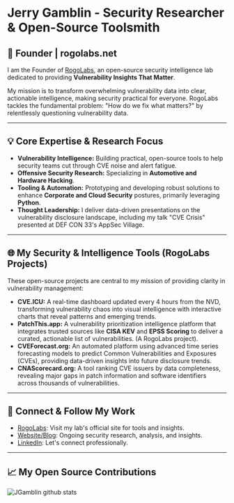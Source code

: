 # Jerry Gamblin - Security Researcher & Open-Source Toolsmith


## 🚀 Founder | rogolabs.net
I am the Founder of [RogoLabs](https://rogolabs.net), an open-source security intelligence lab dedicated to providing **Vulnerability Insights That Matter**.

My mission is to transform overwhelming vulnerability data into clear, actionable intelligence, making security practical for everyone. RogoLabs tackles the fundamental problem: "How do we fix what matters?" by relentlessly questioning vulnerability data.

---

## 💡 Core Expertise & Research Focus
* **Vulnerability Intelligence:** Building practical, open-source tools to help security teams cut through CVE noise and alert fatigue.
* **Offensive Security Research:** Specializing in **Automotive and Hardware Hacking**.
* **Tooling & Automation:** Prototyping and developing robust solutions to enhance **Corporate and Cloud Security** postures, primarily leveraging **Python**.
* **Thought Leadership:** I deliver data-driven presentations on the vulnerability disclosure landscape, including my talk "CVE Crisis" presented at DEF CON 33's AppSec Village.

---

## 🌐 My Security & Intelligence Tools (RogoLabs Projects)
These open-source projects are central to my mission of providing clarity in vulnerability management:

* **CVE.ICU:** A real-time dashboard updated every 4 hours from the NVD, transforming vulnerability chaos into visual intelligence with interactive charts that reveal patterns and emerging trends.
* **PatchThis.app:** A vulnerability prioritization intelligence platform that integrates trusted sources like **CISA KEV** and **EPSS Scoring** to deliver a curated, actionable list of vulnerabilities. (A RogoLabs project).
* **CVEForecast.org:** An automated platform using advanced time series forecasting models to predict Common Vulnerabilities and Exposures (CVEs), providing data-driven insights into future disclosure trends.
* **CNAScorecard.org:** A tool ranking CVE issuers by data completeness, revealing major gaps in patch information and software identifiers across thousands of vulnerabilities.

---

## 🔗 Connect & Follow My Work
* [RogoLabs](https://rogolabs.net): Visit my lab's official site for tools and insights.
* [Website/Blog](https://jerrygamblin.com): Ongoing security research, analysis, and insights.
* [LinkedIn](https://www.linkedin.com/in/jgamblin/): Let's connect professionally.

---

## 📈 My Open Source Contributions
![JGamblin github stats](https://github-readme-stats.vercel.app/api?username=jgamblin&show_icons=true&theme=default&hide_border=true)
